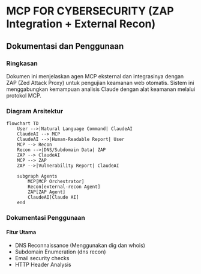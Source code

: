 # MCP FOR CYBERSECURITY (ZAP Integration + External Recon)

## Dokumentasi dan Penggunaan

### Ringkasan
Dokumen ini menjelaskan agen MCP eksternal dan integrasinya dengan ZAP (Zed Attack Proxy) untuk pengujian keamanan web otomatis. Sistem ini menggabungkan kemampuan analisis Claude dengan alat keamanan melalui protokol MCP.

### Diagram Arsitektur
```mermaid
flowchart TD
    User -->|Natural Language Command| ClaudeAI
    ClaudeAI --> MCP
    ClaudeAI -->|Human-Readable Report| User
    MCP --> Recon
    Recon -->|DNS/Subdomain Data| ZAP
    ZAP --> ClaudeAI
    MCP --> ZAP
    ZAP -->|Vulnerability Report| ClaudeAI

    subgraph Agents
        MCP[MCP Orchestrator]
        Recon[external-recon Agent]
        ZAP[ZAP Agent]
        ClaudeAI[Claude AI]
    end
```
### Dokumentasi Penggunaan
#### Fitur Utama
* DNS Reconnaissance (Menggunakan dig dan whois)
* Subdomain Enumeration (dns recon)
* Email security checks
* HTTP Header Analysis

